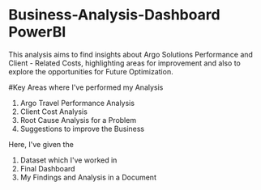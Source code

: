# Business-Analysis-Dashboard PowerBI
This analysis aims to find insights about Argo Solutions Performance and Client - Related Costs, highlighting areas for improvement and also to explore the opportunities for Future Optimization. 

#Key Areas where I've performed my Analysis
1. Argo Travel Performance Analysis
2. Client Cost Analysis
3. Root Cause Analysis for a Problem
4. Suggestions to improve the Business

Here, I've given the 
1. Dataset which I've worked in
2. Final Dashboard
3. My Findings and Analysis in a Document

